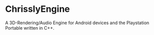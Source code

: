 # ChrisslyEngine

A 3D-Rendering/Audio Engine for Android devices and the Playstation Portable written in C++.